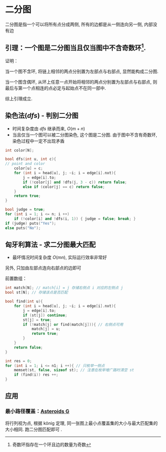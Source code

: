 
# 二分图

二分图是指一个可以将所有点分成两侧, 所有的边都是从一侧连向另一侧, 内部没有边

## 引理：一个图是二分图当且仅当图中不含奇数环[^1].

证明：

当一个图不含环, 将链上相邻的两点分别置为左部点与右部点, 显然能构成二分图. 

当一个图含偶环, 从环上任意一点开始将相邻的两点分别置为左部点与右部点, 则最后与第一个点相连的点必定与起始点不在同一部中. 

综上引理成立. 

## 染色法($dfs$) - 判别二分图

- 时间复杂度由 $dfs$ 继承而来, $O(m + n)$
- 当且仅当一个图可以被二分图染色, 这个图是二分图. 由于图中不含有奇数环, 染色过程中一定不出现矛盾

```cpp
int color[N];

bool dfs(int u, int c){
// point and color
	color[u] = c;
	for (int i = head[u], j; ~i; i = edge[i].nxt){
		j = edge[i].to;
		if (!color[j] and !dfs(j, 3 - c)) return false;
		else if (color[j] == c) return false;
	}
	return true;
}

bool judge = true;
for (int i = 1; i <= n; i ++)
	if (!color[i] and !dfs(i, 1)) { judge = false; break; }
if (judge) puts("Yes");
else puts("No");
```

## 匈牙利算法 - 求二分图最大匹配

- 最坏情况时间复杂度 $O(mn)$, 实际运行效率非常好

另外, 只加由左部点连向右部点的边即可

前置数组：

```cpp
int match[N]; // match[i] = j 存储右侧点 i 对应的左侧点 j
bool st[N]; // 存储该点是否匹配 
```

```cpp
bool find(int u){
	for (int i = head[u], j; ~i; i = edge[i].nxt){
		j = edge[i].to;
		if (st[j]) continue;
		st[j] = true;
		if (!match[j] or find(match[j])){ // 右侧点可用 
			match[j] = u;
			return true;
		}
	}
	return false;
}

int res = 0;
for (int i = 1; i <= n1; i ++){ // 只枚举一侧点
	memset(st, false, sizeof st); // 注意在枚举增广路时清空 st
	if (find(i)) res ++;
}
```

## 应用

### 最小路径覆盖：[Asteroids G](https://www.luogu.com.cn/problem/P7368)

将行列视为点, 根据 könig 定理, 同一张图上最小点覆盖集的大小与最大匹配集的大小相同. 跑二分图匹配即可 . 


[^1]:奇数环指存在一个环且边的数量为奇数